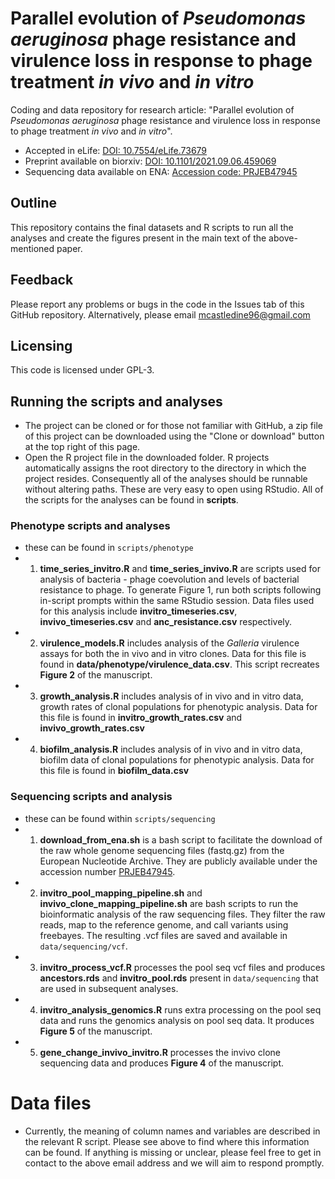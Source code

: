 # Parallel evolution of _Pseudomonas aeruginosa_ phage resistance and virulence loss in response to phage treatment _in vivo_ and _in vitro_

Coding and data repository for research article: "Parallel evolution of _Pseudomonas aeruginosa_ phage resistance and virulence loss in response to phage treatment _in vivo_ and _in vitro_". 

- Accepted in eLife: [DOI: 10.7554/eLife.73679](https://elifesciences.org/articles/73679) 
- Preprint available on biorxiv: [DOI: 10.1101/2021.09.06.459069](https://www.biorxiv.org/content/10.1101/2021.09.06.459069v2)
- Sequencing data available on ENA: [Accession code: PRJEB47945](https://www.ebi.ac.uk/ena/browser/view/PRJEB47945)

## Outline

This repository contains the final datasets and R scripts to run all the analyses and create the figures present in the main text of the above-mentioned paper. 

## Feedback

Please report any problems or bugs in the code in the Issues tab of this GitHub repository. Alternatively, please email mcastledine96@gmail.com

## Licensing

This code is licensed under GPL-3.

## Running the scripts and analyses

- The project can be cloned or for those not familiar with GitHub, a zip file of this project can be downloaded using the "Clone or download" button at the top right of this page.
- Open the R project file in the downloaded folder. R projects automatically assigns the root directory to the directory in which the project resides. Consequently all of the analyses should be runnable without altering paths. These are very easy to open using RStudio. All of the scripts for the analyses can be found in **scripts**.

### Phenotype scripts and analyses

- these can be found in `scripts/phenotype`
- 1. **time_series_invitro.R** and **time_series_invivo.R** are scripts used for analysis of bacteria - phage coevolution and levels of bacterial resistance to phage. To generate Figure 1, run both scripts following in-script prompts within the same RStudio session. Data files used for this analysis include **invitro_timeseries.csv**, **invivo_timeseries.csv** and **anc_resistance.csv** respectively.
- 2. **virulence_models.R** includes analysis of the *Galleria* virulence assays for both the in vivo and in vitro clones. Data for this file is found in **data/phenotype/virulence_data.csv**. This script recreates **Figure 2** of the manuscript.
- 3. **growth_analysis.R** includes analysis of in vivo and in vitro data, growth rates of clonal populations for phenotypic analysis. Data for this file is found in **invitro_growth_rates.csv** and **invivo_growth_rates.csv**
- 4. **biofilm_analysis.R** includes analysis of in vivo and in vitro data, biofilm data of clonal populations for phenotypic analysis. Data for this file is found in **biofilm_data.csv**

### Sequencing scripts and analysis

- these can be found within `scripts/sequencing`
- 1. **download_from_ena.sh** is a bash script to facilitate the download of the raw whole genome sequencing files (fastq.gz) from the European Nucleotide Archive. They are publicly available under the accession number [PRJEB47945](https://www.ebi.ac.uk/ena/browser/view/PRJEB47945).
- 2. **invitro_pool_mapping_pipeline.sh** and **invivo_clone_mapping_pipeline.sh** are bash scripts to run the bioinformatic analysis of the raw sequencing files. They filter the raw reads, map to the reference genome, and call variants using freebayes. The resulting .vcf files are saved and available in `data/sequencing/vcf`.
- 3. **invitro_process_vcf.R** processes the pool seq vcf files and produces **ancestors.rds** and **invitro_pool.rds** present in `data/sequencing` that are used in subsequent analyses.
- 4. **invitro_analysis_genomics.R** runs extra processing on the pool seq data and runs the genomics analysis on pool seq data. It produces **Figure 5** of the manuscript.
- 5. **gene_change_invivo_invitro.R** processes the invivo clone sequencing data and produces **Figure 4** of the manuscript.

# Data files

- Currently, the meaning of column names and variables are described in the relevant R script. Please see above to find where this information can be found. If anything is missing or unclear, please feel free to get in contact to the above email address and we will aim to respond promptly. 
